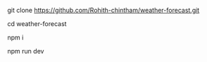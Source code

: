 git clone https://github.com/Rohith-chintham/weather-forecast.git

cd weather-forecast

npm i 

npm run dev

